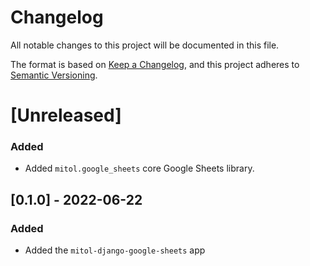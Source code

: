 # Changelog
All notable changes to this project will be documented in this file.

The format is based on [Keep a Changelog](https://keepachangelog.com/en/1.0.0/),
and this project adheres to [Semantic Versioning](https://semver.org/spec/v2.0.0.html).

# [Unreleased]

### Added

- Added `mitol.google_sheets` core Google Sheets library.


## [0.1.0] - 2022-06-22

### Added
- Added the `mitol-django-google-sheets` app
